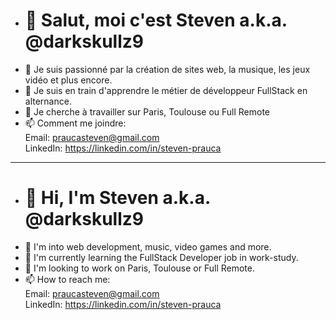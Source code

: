 - # 👋 Salut, moi c'est Steven a.k.a. @darkskullz9
- 👀 Je suis passionné par la création de sites web, la musique, les jeux vidéo et plus encore.
- 🌱 Je suis en train d'apprendre le métier de développeur FullStack en alternance.
- 💞️ Je cherche à travailler sur Paris, Toulouse ou Full Remote
- 📫 Comment me joindre: <br/>
  Email: praucasteven@gmail.com <br/>
  LinkedIn: https://linkedin.com/in/steven-prauca
______
- # 👋 Hi, I'm Steven a.k.a. @darkskullz9
- 👀 I'm into web development, music, video games and more.
- 🌱 I'm currently learning the FullStack Developer job in work-study.
- 💞️ I'm looking to work on Paris, Toulouse or Full Remote.
- 📫 How to reach me: <br/>
  Email: praucasteven@gmail.com <br/>
  LinkedIn: https://linkedin.com/in/steven-prauca
<!---
darkskullz9/darkskullz9 is a ✨ special ✨ repository because its `README.md` (this file) appears on your GitHub profile.
You can click the Preview link to take a look at your changes.
--->

